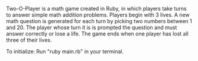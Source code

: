 Two-O-Player is a math game created in Ruby, in which players take turns to answer simple math addition problems. Players begin with 3 lives. A new math question is generated for each turn by picking two numbers between 1 and 20. The player whose turn it is is prompted the question and must answer correctly or lose a life. The game ends when one player has lost all three of their lives.

To initialize: Run "ruby main.rb" in your terminal.
